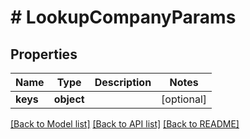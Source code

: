 # # LookupCompanyParams

## Properties

Name | Type | Description | Notes
------------ | ------------- | ------------- | -------------
**keys** | **object** |  | [optional]

[[Back to Model list]](../../README.md#models) [[Back to API list]](../../README.md#endpoints) [[Back to README]](../../README.md)
